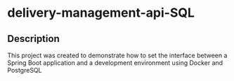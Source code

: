 # delivery-management-api-SQL

## Description
This project was created to demonstrate how to set the interface between a Spring Boot application and a development environment using Docker and PostgreSQL